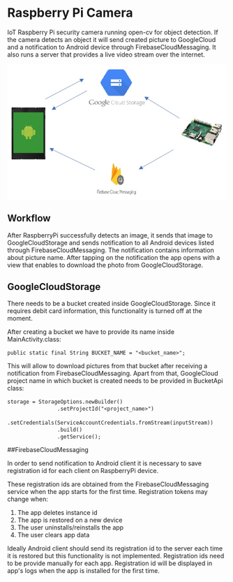 # Raspberry Pi Camera
IoT Raspberry Pi security camera running open-cv for object detection. If the camera detects an object it will send created picture to GoogleCloud and a notification to Android device through FirebaseCloudMessaging. It also runs a server that provides a live video stream over the internet.

<img align="center" src="images/system_architecture.jpg" alt="System architecture">


## Workflow

After RaspberryPi successfully detects an image, it sends that image to GoogleCloudStorage and sends notification to all Android devices listed through FirebaseCloudMessaging. The notification contains information about picture name. After tapping on the notification the app opens with a view that enables to download the photo from GoogleCloudStorage.


## GoogleCloudStorage

There needs to be a bucket created inside GoogleCloudStorage. Since it requires debit card information, this functionality is turned off at the moment.

After creating a bucket we have to provide its name inside MainActivity.class:
```
public static final String BUCKET_NAME = "<bucket_name>";
```

This will allow to download pictures from that bucket after receiving a notification from FirebaseCloudMessaging.
Apart from that, GoogleCloud project name in which bucket is created needs to be provided in BucketApi class:

```
storage = StorageOptions.newBuilder()
                .setProjectId("<project_name>")
                .setCredentials(ServiceAccountCredentials.fromStream(inputStream))
                .build()
                .getService();
```

##FirebaseCloudMessaging

In order to send notification to Android client it is necessary to save registration id for each client on RaspberryPi device.

These registration ids are obtained from the FirebaseCloudMessaging service when the app starts for the first time. Registration tokens may change when:

 1. The app deletes instance id 
 2. The app is restored on a new device 
 3. The user uninstalls/reinstalls the app 
 4. The user clears app data

Ideally Android client should send its registration id to the server each time it is restored but this functionality is not implemented. Registration ids need to be provide manually for each app. Registration id will be displayed in app's logs when the app is installed for the first time.
